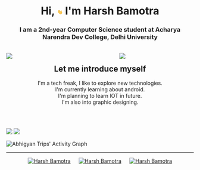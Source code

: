 <h1 align="center">Hi, <img src="https://raw.githubusercontent.com/ABSphreak/ABSphreak/master/gifs/Hi.gif" width="15px"> I'm Harsh Bamotra</h1>
<h3 align="center">I am a 2nd-year Computer Science student at Acharya Narendra Dev College, Delhi University</h3>
<br>

<img align="left" src="https://user-images.githubusercontent.com/77924168/150677303-d0c88172-3d89-4f43-b943-27df3ccb6c5b.gif" width="200px">
<img align="right" src="https://user-images.githubusercontent.com/77924168/150677303-d0c88172-3d89-4f43-b943-27df3ccb6c5b.gif" width="200px">

<div align="center">

## Let me introduce myself      
I'm a tech freak, I like to explore new technologies. <br>
I'm currently learning about android.   <br>
I'm planning to learn IOT in future.  <br>
I'm also into graphic designing.    
  
</div>

<br><br>

<p align="left">
    <img width="45%" src="https://github-readme-stats.vercel.app/api?username=HarshBamotra&show_icons=true&theme=gruvbox&hide_border=true" />
    <img width="45%" src="https://github-readme-streak-stats.herokuapp.com/?user=HarshBamotra&theme=gruvbox&hide_border=true" />
</p>


![Abhigyan Trips' Activity Graph](https://activity-graph.herokuapp.com/graph?username=HarshBamotra&custom_title=Harsh%20Bamotra's%20Contribution%20Graph&theme=gruvbox&bg_color=282828&hide_border=true&line=d1a01f&point=c58545)

<hr>

<p align="center">
  <a href="https://www.instagram.com/perfect_ography/"><img alt="Harsh Bamotra" width="40px" src="https://cdn.jsdelivr.net/npm/simple-icons@v3/icons/instagram.svg"/></a>
  &emsp;
  <a href="https://www.linkedin.com/in/harshbamotra/"><img alt="Harsh Bamotra" width="40px" src="https://cdn.jsdelivr.net/npm/simple-icons@v3/icons/linkedin.svg"/></a>
  &emsp;
  <a href="https://www.hackerrank.com/harshbamotra123"><img alt="Harsh Bamotra" width="45px" src="https://cdn.jsdelivr.net/npm/simple-icons@v3/icons/hackerrank.svg"/></a>
</p>





